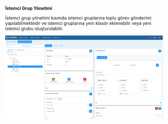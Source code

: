 **İstemci Grup Yönetimi**

İstemci grup yönetimi kısımda istemci gruplarına toplu görev gönderimi yapılabilmektedir ve istemci gruplarına yeni 
klasör eklenebilir veya yeni istemci grubu oluşturulabilir.

![Istemci Grup Yonetimi](../computerManagement/images/computerGroupManagement.png)